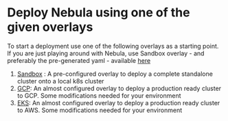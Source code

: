 # Deploy Nebula using one of the given overlays

To start a deployment use one of the following overlays as a starting point. If you are just playing around with Nebula, use Sandbox overlay - and preferably the pre-generated yaml - available [here](../../deployment/sandbox/nebula_generated.yaml)

1. [Sandbox](./sandbox) : A pre-configured overlay to deploy a complete standalone cluster onto a local k8s cluster
1. [GCP](./gcp): An almost configured overlay to deploy a production ready cluster to GCP. Some modifications needed for your environment
1. [EKS](./eks): An almost configured overlay to deploy a production ready cluster to AWS. Some modifications needed for your environment
